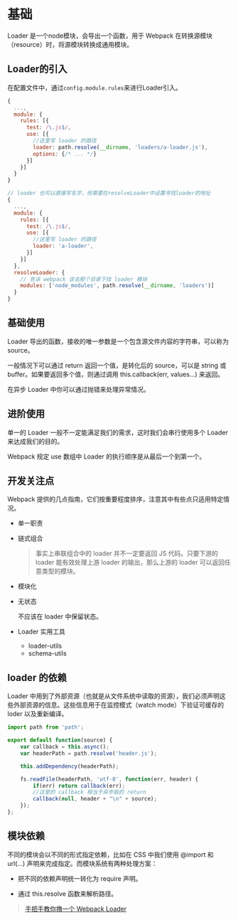 # 基础

Loader 是一个node模块，会导出一个函数，用于 Webpack 在转换源模块（resource）时，将源模块转换成通用模块。

## Loader的引入

在配置文件中，通过`config.module.rules`来进行Loader引入。

```js
{
  ...,
  module: {
    rules: [{
      test: /\.js$/,
      use: [{
        //这里写 loader 的路径
        loader: path.resolve(__dirname, 'loaders/a-loader.js'), 
        options: {/* ... */}
      }]
    }]
  }
}

// loader 也可以直接写名字，但需要在resolveLoader中设置寻找loader的地址
{
  ...,
  module: {
    rules: [{
      test: /\.js$/,
      use: [{
        //这里写 loader 的路径
        loader: 'a-loader', 
      }]
    }]
  },
  resolveLoader: {
    // 告诉 webpack 该去那个目录下找 loader 模块
    modules: ['node_modules', path.resolve(__dirname, 'loaders')]
  }
}
```

## 基础使用

Loader 导出的函数，接收的唯一参数是一个包含源文件内容的字符串，可以称为 source。

一般情况下可以通过 return 返回一个值，是转化后的 source，可以是 string 或 buffer。如果要返回多个值，则通过调用 this.callback(err, values...) 来返回。

在异步 Loader 中你可以通过抛错来处理异常情况。

## 进阶使用

单一的 Loader 一般不一定能满足我们的需求，这时我们会串行使用多个 Loader 来达成我们的目的。

Webpack 规定 use 数组中 Loader 的执行顺序是从最后一个到第一个。

## 开发关注点

Webpack 提供的几点指南，它们按重要程度排序，注意其中有些点只适用特定情况。

* 单一职责
* 链式组合
  > 事实上串联组合中的 loader 并不一定要返回 JS 代码。只要下游的 loader 能有效处理上游 loader 的输出，那么上游的 loader 可以返回任意类型的模块。
* 模块化
* 无状态

  不应该在 loader 中保留状态。

* Loader 实用工具
  * loader-utils
  * schema-utils

## loader 的依赖

Loader 中用到了外部资源（也就是从文件系统中读取的资源），我们必须声明这些外部资源的信息。这些信息用于在监控模式（watch mode）下验证可缓存的 loder 以及重新编译。

```js
import path from 'path';

export default function(source) {
    var callback = this.async();
    var headerPath = path.resolve('header.js');

    this.addDependency(headerPath);

    fs.readFile(headerPath, 'utf-8', function(err, header) {
        if(err) return callback(err);
        //这里的 callback 相当于异步版的 return
        callback(null, header + "\n" + source);
    });
};
```

## 模块依赖

不同的模块会以不同的形式指定依赖，比如在 CSS 中我们使用 @import 和 url(...) 声明来完成指定。而模块系统有两种处理方案：

* 把不同的依赖声明统一转化为 require 声明。

* 通过 this.resolve 函数来解析路径。

> [手把手教你撸一个 Webpack Loader](https://juejin.cn/post/6844903555673882632)